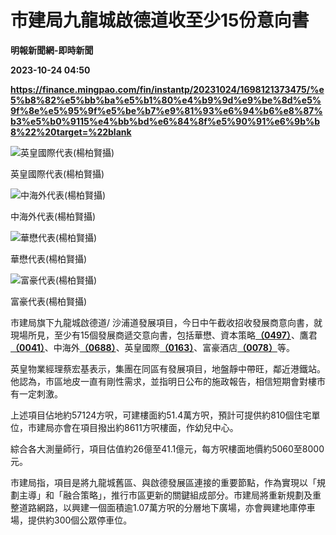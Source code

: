 # 市建局九龍城啟德道收至少15份意向書
**明報新聞網-即時新聞**

**2023-10-24 04:50**

**https://finance.mingpao.com/fin/instantp/20231024/1698121373475/%e5%b8%82%e5%bb%ba%e5%b1%80%e4%b9%9d%e9%be%8d%e5%9f%8e%e5%95%9f%e5%be%b7%e9%81%93%e6%94%b6%e8%87%b3%e5%b0%9115%e4%bb%bd%e6%84%8f%e5%90%91%e6%9b%b8%22%20target=%22blank**

![英皇國際代表(楊柏賢攝)](https://fs.mingpao.com/fin/20231024/s00011/bf32347bab8af89ebb627ef7b2901457.jpg)

英皇國際代表(楊柏賢攝)

![中海外代表(楊柏賢攝)](https://fs.mingpao.com/fin/20231024/s00011/bf3379d2fd344b990e52bb311fd299b5.jpg)

中海外代表(楊柏賢攝)

![華懋代表(楊柏賢攝)](https://fs.mingpao.com/fin/20231024/s00011/bf3432a4ecfaf3c9b6ed48dcd3ff437b.jpg)

華懋代表(楊柏賢攝)

![富豪代表(楊柏賢攝)](https://fs.mingpao.com/fin/20231024/s00011/bf32e9d5bed17d76aeecbe8bd6ca13b3.jpg)

富豪代表(楊柏賢攝)

市建局旗下九龍城啟德道/ 沙浦道發展項目，今日中午截收招收發展商意向書，就現場所見，至少有15個發展商遞交意向書，包括華懋、資本策略[**（0497）**](https://finance.mingpao.com/fin/instantp/20231024/1698121373475/stock1.php?code=0497)、鷹君[**（0041）**](https://finance.mingpao.com/fin/instantp/20231024/1698121373475/stock1.php?code=0041)、中海外[**（0688）**](https://finance.mingpao.com/fin/instantp/20231024/1698121373475/stock1.php?code=0688)、英皇國際[**（0163）**](https://finance.mingpao.com/fin/instantp/20231024/1698121373475/stock1.php?code=0163)、富豪酒店[**（0078）**](https://finance.mingpao.com/fin/instantp/20231024/1698121373475/stock1.php?code=0078)等。

英皇物業經理蔡宏基表示，集團在同區有發展項目，地盤靜中帶旺，鄰近港鐵站。他認為，市區地皮一直有剛性需求，並指明日公布的施政報告，相信短期會對樓市有一定刺激。

上述項目佔地約57124方呎，可建樓面約51.4萬方呎，預計可提供約810個住宅單位，市建局亦會在項目撥出約8611方呎樓面，作幼兒中心。

綜合各大測量師行，項目估值約26億至41.1億元，每方呎樓面地價約5060至8000元。

市建局指，項目是將九龍城舊區、與啟德發展區連接的重要節點，作為實現以「規劃主導」和「融合策略」，推行市區更新的關鍵組成部分。市建局將重新規劃及重整道路網路，以興建一個面積逾1.07萬方呎的分層地下廣場，亦會興建地庫停車場，提供約300個公眾停車位。